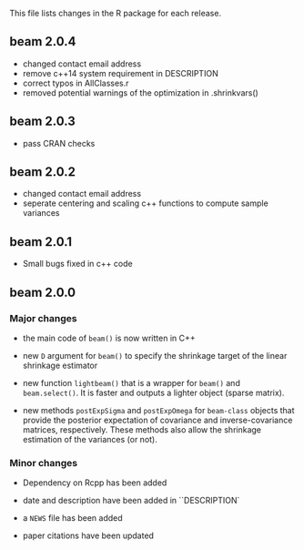 This file lists changes in the R package for each release.

## beam 2.0.4
* changed contact email address
* remove c++14 system requirement in DESCRIPTION
* correct typos in AllClasses.r
* removed potential warnings of the optimization in .shrinkvars()

## beam 2.0.3
* pass CRAN checks

## beam 2.0.2

* changed contact email address
* seperate centering and scaling c++ functions to compute sample variances

## beam 2.0.1

* Small bugs fixed in c++ code

## beam 2.0.0

### Major changes

* the main code of `beam()` is now written in C++

* new `D` argument for `beam()` to specify the shrinkage target of the linear shrinkage estimator

* new function `lightbeam()` that is a wrapper for `beam()` and `beam.select()`. It is faster and outputs a lighter object (sparse matrix).

* new methods `postExpSigma` and `postExpOmega` for `beam-class` objects that provide the posterior expectation of covariance and inverse-covariance matrices, respectively. These methods also allow the shrinkage estimation of the variances (or not).

### Minor changes

* Dependency on Rcpp has been added

* date and description have been added in ``DESCRIPTION`

* a `NEWS` file has been added

* paper citations have been updated

